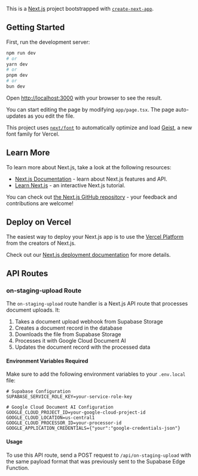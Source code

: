 This is a [Next.js](https://nextjs.org) project bootstrapped with [`create-next-app`](https://nextjs.org/docs/app/api-reference/cli/create-next-app).

## Getting Started

First, run the development server:

```bash
npm run dev
# or
yarn dev
# or
pnpm dev
# or
bun dev
```

Open [http://localhost:3000](http://localhost:3000) with your browser to see the result.

You can start editing the page by modifying `app/page.tsx`. The page auto-updates as you edit the file.

This project uses [`next/font`](https://nextjs.org/docs/app/building-your-application/optimizing/fonts) to automatically optimize and load [Geist](https://vercel.com/font), a new font family for Vercel.

## Learn More

To learn more about Next.js, take a look at the following resources:

- [Next.js Documentation](https://nextjs.org/docs) - learn about Next.js features and API.
- [Learn Next.js](https://nextjs.org/learn) - an interactive Next.js tutorial.

You can check out [the Next.js GitHub repository](https://github.com/vercel/next.js) - your feedback and contributions are welcome!

## Deploy on Vercel

The easiest way to deploy your Next.js app is to use the [Vercel Platform](https://vercel.com/new?utm_medium=default-template&filter=next.js&utm_source=create-next-app&utm_campaign=create-next-app-readme) from the creators of Next.js.

Check out our [Next.js deployment documentation](https://nextjs.org/docs/app/building-your-application/deploying) for more details.

## API Routes

### on-staging-upload Route

The `on-staging-upload` route handler is a Next.js API route that processes document uploads. It:

1. Takes a document upload webhook from Supabase Storage
2. Creates a document record in the database
3. Downloads the file from Supabase Storage
4. Processes it with Google Cloud Document AI
5. Updates the document record with the processed data

#### Environment Variables Required

Make sure to add the following environment variables to your `.env.local` file:

```
# Supabase Configuration
SUPABASE_SERVICE_ROLE_KEY=your-service-role-key

# Google Cloud Document AI Configuration
GOOGLE_CLOUD_PROJECT_ID=your-google-cloud-project-id
GOOGLE_CLOUD_LOCATION=us-central1
GOOGLE_CLOUD_PROCESSOR_ID=your-processor-id
GOOGLE_APPLICATION_CREDENTIALS={"your":"google-credentials-json"}
```

#### Usage

To use this API route, send a POST request to `/api/on-staging-upload` with the same payload format that was previously sent to the Supabase Edge Function.

